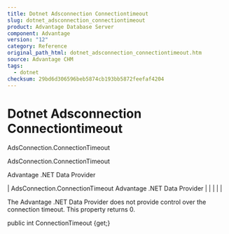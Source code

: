 ```yaml
---
title: Dotnet Adsconnection Connectiontimeout
slug: dotnet_adsconnection_connectiontimeout
product: Advantage Database Server
component: Advantage
version: "12"
category: Reference
original_path_html: dotnet_adsconnection_connectiontimeout.htm
source: Advantage CHM
tags:
  - dotnet
checksum: 29bd6d306596beb5874cb193bb5872feefaf4204
---
```


# Dotnet Adsconnection Connectiontimeout

AdsConnection.ConnectionTimeout

AdsConnection.ConnectionTimeout

Advantage .NET Data Provider

| AdsConnection.ConnectionTimeout  Advantage .NET Data Provider |  |  |  |  |

The Advantage .NET Data Provider does not provide control over the connection timeout. This property returns 0.

public int ConnectionTimeout {get;}
